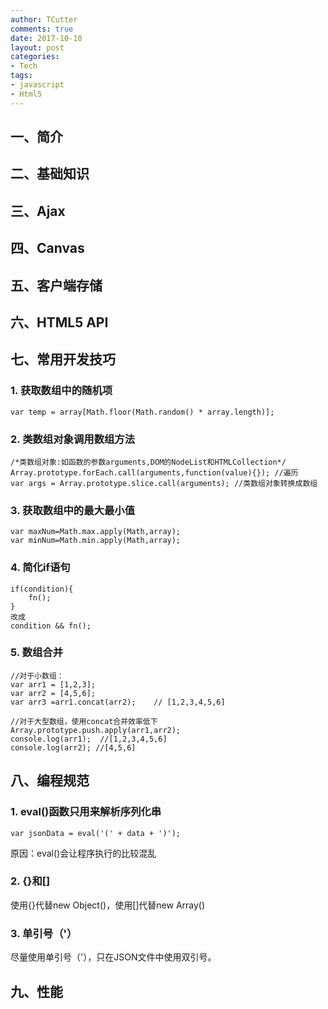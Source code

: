 ```yaml
---
author: TCutter
comments: true
date: 2017-10-10
layout: post
categories:
- Tech
tags:
- javascript
- Html5
---
```


## 一、简介
## 二、基础知识
## 三、Ajax
## 四、Canvas
## 五、客户端存储
## 六、HTML5 API
## 七、常用开发技巧
### 1. 获取数组中的随机项 

```
var temp = array[Math.floor(Math.random() * array.length)];
```

### 2. 类数组对象调用数组方法

```
/*类数组对象:如函数的参数arguments,DOM的NodeList和HTMLCollection*/
Array.prototype.forEach.call(arguments,function(value){}); //遍历
var args = Array.prototype.slice.call(arguments); //类数组对象转换成数组
```

### 3. 获取数组中的最大最小值

```
var maxNum=Math.max.apply(Math,array);
var minNum=Math.min.apply(Math,array);
```

### 4. 简化if语句

```
if(condition){
	fn();
}
改成
condition && fn();
```

### 5. 数组合并

```
//对于小数组：
var arr1 = [1,2,3];
var arr2 = [4,5,6];
var arr3 =arr1.concat(arr2);	// [1,2,3,4,5,6]

//对于大型数组，使用concat合并效率低下
Array.prototype.push.apply(arr1,arr2);
console.log(arr1);  //[1,2,3,4,5,6]
console.log(arr2); //[4,5,6]
```

## 八、编程规范
### 1. eval()函数只用来解析序列化串

```
var jsonData = eval('(' + data + ')');
```

原因：eval()会让程序执行的比较混乱

### 2. {}和[]
使用{}代替new Object()，使用[]代替new Array()

### 3. 单引号（'）
   尽量使用单引号（'），只在JSON文件中使用双引号。

## 九、性能
